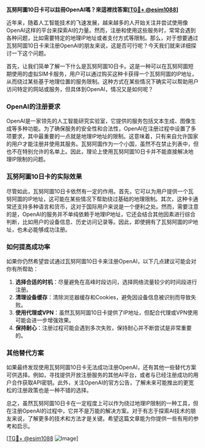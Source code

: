 **瓦努阿圖10日卡可以註冊OpenAI嗎？來這裡找答案[[TG💪+ @esim1088](https://t.me/s/esim1088)]**

近年来，随着人工智能技术的飞速发展，越来越多的人开始关注并尝试使用像OpenAI这样的平台来探索AI的力量。然而，注册和使用这些服务时，常常会遇到各种问题，比如需要特定的地理IP地址或者支付方式等限制。那么，对于想要通过瓦努阿圖10日卡来注册OpenAI的朋友来说，这是否可行呢？今天我们就来详细探讨一下这个问题。

首先，让我们简单了解一下什么是瓦努阿圖10日卡。这是一种可以在瓦努阿圖短期使用的虚拟SIM卡服务，用户可以通过购买这种卡获得一个瓦努阿圖的IP地址，从而绕过某些基于地理位置的服务限制。这种方式在某些情况下确实可以帮助用户访问特定的网站或服务，但具体到OpenAI，情况又是如何呢？

### OpenAI的注册要求

OpenAI是一家领先的人工智能研究实验室，它提供的服务包括文本生成、图像生成等多种功能。为了确保服务的安全性和合法性，OpenAI在注册过程中设置了多项要求，其中最重要的一点就是地理IP地址的限制。这意味着，只有来自允许国家的用户才能注册并使用其服务。瓦努阿圖作为一个小国，虽然不在禁止列表中，但也不在特别允许的名单上。因此，理论上使用瓦努阿圖10日卡并不能直接解决地理IP限制的问题。

### 瓦努阿圖10日卡的实际效果

尽管如此，瓦努阿圖10日卡依然有一定的作用。首先，它可以为用户提供一个瓦努阿圖的IP地址，这可能在某些情况下帮助绕过基础的地理限制。其次，这种卡通常还支持多种语言和货币，这对于国际用户来说是一个便利之处。然而，需要注意的是，OpenAI的服务并不单纯依赖于地理IP地址，它还会结合其他因素进行综合判断，比如用户的设备信息、历史访问记录等。因此，即使拥有了瓦努阿圖的IP地址，也未必能够成功注册。

### 如何提高成功率

如果你仍然希望尝试通过瓦努阿圖10日卡来注册OpenAI，以下几点建议可能会对你有所帮助：

1. **选择合适的时机**：尽量避免在高峰时段访问，选择网络流量较少的时间段进行注册。
2. **清理设备缓存**：清除浏览器缓存和Cookies，避免因设备信息被识别而导致失败。
3. **使用代理或VPN**：虽然瓦努阿圖10日卡提供了IP地址，但配合代理或VPN使用可能会进一步增强效果。
4. **保持耐心**：注册过程可能会遇到多次失败，保持耐心并不断尝试是非常重要的。

### 其他替代方案

如果最终发现使用瓦努阿圖10日卡无法成功注册OpenAI，还有其他一些替代方案可供选择。例如，寻找提供开放注册服务的其他AI平台，或者与已经注册成功的用户合作获取API密钥。此外，关注OpenAI的官方公告，了解未来可能推出的更宽松的注册政策也是一种不错的选择。

总之，虽然瓦努阿圖10日卡在一定程度上可以作为绕过地理IP限制的一种工具，但在注册OpenAI的过程中，它并不是万能的解决方案。对于有志于探索AI技术的朋友来说，了解更多的技术和方法才是关键。希望这篇文章能为你提供一些有用的参考和启示。

[[TG💪+ @esim1088](https://t.me/s/esim1088) ![Image](https://i.postimg.cc/4NQfJmqS/Snipaste-2025-05-13-00-14-12.png)]